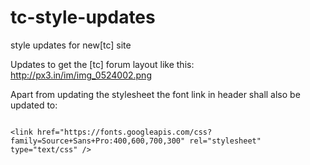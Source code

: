 tc-style-updates
================

style updates for new[tc] site

Updates to get the [tc] forum layout like this: http://px3.in/im/img_0524002.png

Apart from updating the stylesheet the font link in header shall also be updated to:

<code>
&lt;link href="https://fonts.googleapis.com/css?family=Source+Sans+Pro:400,600,700,300" rel="stylesheet" type="text/css" />
</code>

